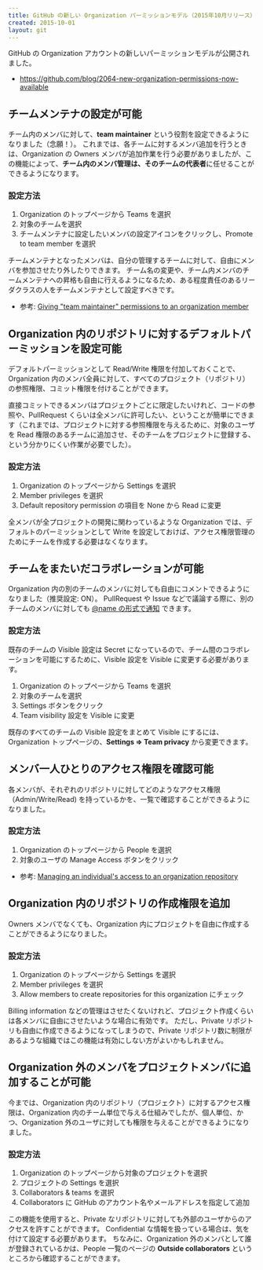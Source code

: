 ```yaml
---
title: GitHub の新しい Organization パーミッションモデル（2015年10月リリース）について理解する
created: 2015-10-01
layout: git
---
```


GitHub の Organization アカウントの新しいパーミッションモデルが公開されました。

* https://github.com/blog/2064-new-organization-permissions-now-available


チームメンテナの設定が可能
----

チーム内のメンバに対して、**team maintainer** という役割を設定できるようになりました（念願！）。
これまでは、各チームに対するメンバ追加を行うときは、Organization の Owners メンバが追加作業を行う必要がありましたが、この機能によって、**チーム内のメンバ管理は、そのチームの代表者**に任せることができるようになります。

### 設定方法
1. Organization のトップページから Teams を選択
2. 対象のチームを選択
3. チームメンテナに設定したいメンバの設定アイコンをクリックし、Promote to team member を選択

チームメンテナとなったメンバは、自分の管理するチームに対して、自由にメンバを参加させたり外したりできます。
チーム名の変更や、チーム内メンバのチームメンテナへの昇格も自由に行えるようになるため、ある程度責任のあるリーダクラスの人をチームメンテナとして設定すべきです。

* 参考: [Giving "team maintainer" permissions to an organization member](https://help.github.com/articles/giving-team-maintainer-permissions-to-an-organization-member-early-access-program/)


Organization 内のリポジトリに対するデフォルトパーミッションを設定可能
----

デフォルトパーミッションとして Read/Write 権限を付加しておくことで、Organization 内のメンバ全員に対して、すべてのプロジェクト（リポジトリ）の参照権限、コミット権限を付けることができます。

直接コミットできるメンバはプロジェクトごとに限定したいけれど、コードの参照や、PullRequest くらいは全メンバに許可したい、ということが簡単にできます（これまでは、プロジェクトに対する参照権限を与えるために、対象のユーザを Read 権限のあるチームに追加させ、そのチームをプロジェクトに登録する、という分かりにくい作業が必要でした）。

### 設定方法
1. Organization のトップページから Settings を選択
2. Member privileges を選択
3. Default repository permission の項目を None から Read に変更

全メンバが全プロジェクトの開発に関わっているような Organization では、デフォルトのパーミッションとして Write を設定しておけば、アクセス権限管理のためにチームを作成する必要はなくなります。


チームをまたいだコラボレーションが可能
----

Organization 内の別のチームのメンバに対しても自由にコメントできるようになりました（推奨設定: ON）。
PullRequest や Issue などで議論する際に、別のチームのメンバに対しても [@name の形式で通知](https://help.github.com/articles/writing-on-github/#name-and-team-mentions-autocomplete) できます。

### 設定方法
既存のチームの Visible 設定は Secret になっているので、チーム間のコラボレーションを可能にするために、Visible 設定を Visible に変更する必要があります。

1. Organization のトップページから Teams を選択
2. 対象のチームを選択
3. Settings ボタンをクリック
4. Team visibility 設定を Visible に変更

既存のすべてのチームの Visible 設定をまとめて Visible にするには、Organization トップページの、**Settings => Team privacy** から変更できます。


メンバ一人ひとりのアクセス権限を確認可能
----

各メンバが、それぞれのリポジトリに対してどのようなアクセス権限（Admin/Write/Read) を持っているかを、一覧で確認することができるようになりました。

### 設定方法

1. Organization のトップページから People を選択
2. 対象のユーザの Manage Access ボタンをクリック

* 参考: [Managing an individual's access to an organization repository](https://help.github.com/articles/managing-an-individual-s-access-to-an-organization-repository-early-access-program/)


Organization 内のリポジトリの作成権限を追加
----

Owners メンバでなくても、Organization 内にプロジェクトを自由に作成することができるようになりました。

### 設定方法
1. Organization のトップページから Settings を選択
2. Member privileges を選択
3. Allow members to create repositories for this organization にチェック

Billing information などの管理はさせたくないけれど、プロジェクト作成くらいは各メンバに自由にさせたいような場合に有効です。
ただし、Private リポジトリも自由に作成できるようになってしまうので、Private リポジトリ数に制限があるような組織ではこの機能は有効にしない方がよいかもしれません。


Organization 外のメンバをプロジェクトメンバに追加することが可能
----

今までは、Organization 内のリポジトリ（プロジェクト）に対するアクセス権限は、Organization 内のチーム単位で与える仕組みでしたが、個人単位、かつ、Organization 外のユーザに対しても権限を与えることができるようになりました。

### 設定方法
1. Organization のトップページから対象のプロジェクトを選択
2. プロジェクトの Settings を選択
3. Collaborators & teams を選択
4. Collaborators に GitHub のアカウント名やメールアドレスを指定して追加

この機能を使用すると、Private なリポジトリに対しても外部のユーザからのアクセスを許すことができます。
Confidential な情報を扱っている場合は、気を付けて設定する必要があります。
ちなみに、Organization 外のメンバとして誰が登録されているかは、People 一覧のページの **Outside collaborators** というところから確認することができます。

